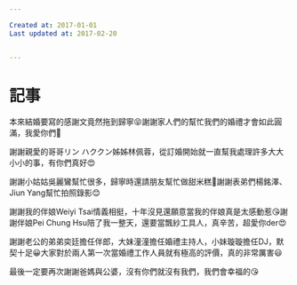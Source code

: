 ```yaml
---

Created at: 2017-01-01
Last updated at: 2017-02-20


---
```


# 記事


本來結婚要寫的感謝文竟然拖到歸寧😝謝謝家人們的幫忙我們的婚禮才會如此圓滿，我愛你們💖

謝謝親愛的哥哥リン ハククン姊姊林佩蓉，從訂婚開始就一直幫我處理許多大大小小的事，有你們真好😍

謝謝小姑姑吳麗鸞幫忙很多，歸寧時還請朋友幫忙做甜米糕💖謝謝表弟們楊銘澤、Jiun Yang幫忙拍照錄影😊

謝謝我的伴娘Weiyi Tsai情義相挺，十年沒見還願意當我的伴娘真是太感動惹😘謝謝伴娘Pei Chung Hsu陪了我一整天，還要當飄紗工具人，真辛苦，超愛你der😍

謝謝老公的弟弟奕廷擔任伴郎，大妹潼潼擔任婚禮主持人，小妹璇璇擔任DJ，默契十足😀大家對於兩人第一次當婚禮工作人員就有極高的評價，真的非常厲害😃

最後一定要再次謝謝爸媽與公婆，沒有你們就沒有我們，我們會幸福的😘

